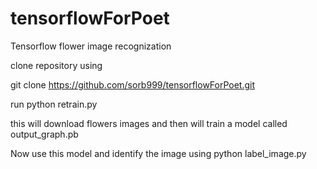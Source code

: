 # tensorflowForPoet


Tensorflow flower image recognization

clone repository using

git clone https://github.com/sorb999/tensorflowForPoet.git

run python retrain.py 

this will download flowers images and then will train a model called output_graph.pb

Now use this model and identify the image using python label_image.py
